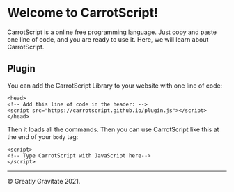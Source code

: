 # Welcome to CarrotScript!

CarrotScript is a online free programming language. Just copy and paste one line of code, and you are ready to use it. Here, we will learn about CarrotScript.

## Plugin

You can add the CarrotScript Library to your website with one line of code:

```
<head>
<!-- Add this line of code in the header: -->
<script src="https://carrotscript.github.io/plugin.js"></script>
</head>
```
Then it loads all the commands. Then you can use CarrotScript like this at the end of your ``` body ``` tag:

```
<script>
<!-- Type CarrotScript with JavaScript here-->
</script>
```


---

© Greatly Gravitate 2021.
